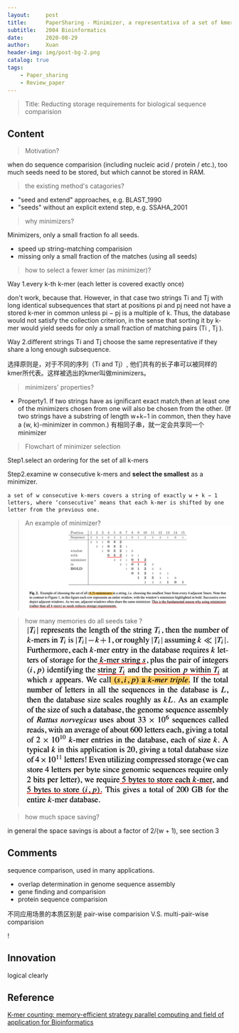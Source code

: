 ```yaml
---
layout:     post
title:      PaperSharing - Minimizer, a representativa of a set of kmers
subtitle:   2004 Bioinformatics
date:       2020-08-29
author:     Xuan
header-img: img/post-bg-2.png
catalog: true
tags:
    - Paper_sharing 
    - Review_paper
---
```


> Title: Reducting storage requirements for biological sequence comparision



## Content

>Motivation?

when do sequence comparision (including nucleic acid / protein / etc.), too much seeds need to be stored, but which cannot be stored in RAM.

>the existing method's catagories?

- "seed and extend" approaches, e.g. BLAST_1990
- "seeds" without an explicit extend step, e.g. SSAHA_2001

> why minimizers?

Minimizers, only a small fraction fo all seeds.
- speed up string-matching comparision
- missing only a small fraction of the matches (using all seeds)

> how to select a fewer kmer (as minimizer)?

Way 1.every k-th k-mer (each letter is covered exactly once)

don't work, because that. 
However, in that case two strings Ti and Tj with long identical subsequences that start at positions pi and pj need not have a stored k-mer in common unless pi − pj is a multiple of k. Thus, the database would not satisfy the collection criterion, in the sense that sorting it by k-mer would yield seeds for only a small fraction of matching pairs (Ti , Tj ).

Way 2.different strings Ti and Tj choose the same representative if they share a long enough subsequence.

选择原则是，对于不同的序列（Ti and Tj）, 他们共有的长子串可以被同样的kmer所代表。这样被选出的kmer叫做minimizers。

> minimizers' properties?

- Property1. If two strings have as ignificant exact match,then at least one of the minimizers chosen from one will also be chosen from the other. (If two strings have a substring of length w+k−1 in common, then they have a (w, k)-minimizer in common.)
有相同子串，就一定会共享同一个minimizer


> Flowchart of minimizer selection

Step1.select an ordering for the set of all k-mers

Step2.examine w consecutive k-mers and **select the smallest** as a minimizer.

```
a set of w consecutive k-mers covers a string of exactly w + k − 1 letters, where ‘consecutive’ means that each k-mer is shifted by one letter from the previous one.
```

> An example of minimizer?
![(4,3)-minimizers](/img/post-ct-minimizer2.png)


> how many memories do all seeds take ?
![seeds take memories](/img/post-ct-minimizer1.png)

> how much space saving?

in general the space savings is about a factor of 2/(w + 1), see section 3






## Comments

sequence comparison, used in many applications.
- overlap determination in genome sequence assembly
- gene finding and comparision
- protein sequence comparision

不同应用场景的本质区别是 pair-wise comparision V.S. multi-pair-wise comparision

!
## Innovation

logical clearly


## Reference

[K-mer counting: memory-efficient strategy parallel computing and field of application for Bioinformatics](https://ieeexplore.ieee.org/stamp/stamp.jsp?tp=&arnumber=8621325)

